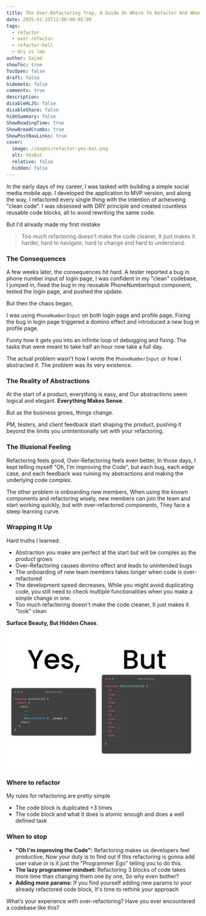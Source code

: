 ```yaml
---
title: The Over-Refactoring Trap, A Guide On Where To Refactor And When To Stop
date: 2025-01-25T12:00:00-05:00
tags:
  - refactor
  - over-refactor
  - refactor-hell
  - dry vs lob
author: Sajad
showToc: true
TocOpen: false
draft: false
hidemeta: false
comments: true
description:
disableHLJS: false
disableShare: false
hideSummary: false
ShowReadingTime: true
ShowBreadCrumbs: true
ShowPostNavLinks: true
cover:
  image: /images/refactor-yes-but.png
  alt: YesBut
  relative: false
  hidden: false
---
```


In the early days of my career, I was tasked with building a simple social media mobile app.
I developed the application to MVP version, and along the way, I refactored every single thing with the intention
of acheiveing "clean code".
I was obsessed with DRY principle and created countless reusable code blocks, all to avoid rewriting the same code.

But I'd already made my first mistake

> Too much refactoring doesn't make the code cleaner, It just makes it harder, hard to navigate, hard to change and hard to understand.

### The Consequences

A few weeks later, the consequences hit hard. A tester reported a bug in phone number input of login page,
I was confident in my "clean" codebase, I jumped in, fixed the bug in my reusable PhoneNumberInput component,
tested the login page, and pushed the update.

But then the chaos began,

I was using `PhoneNumberInput` on both login page and profile page,
Fixing the bug in login page triggered a domino effect and introduced a new bug in profile page.

Funny how it gets you into an infinite loop of debugging and fixing. The tasks that were meant to take half an hour now take a full day.

The actual problem wasn’t how I wrote the `PhoneNumberInput` or how I abstracted it. The problem was its very existence.

### The Reality of Abstractions

At the start of a product, everything is easy, and Our abstractions seem logical and elegant. **Everything Makes Sense**.

But as the business grows, things change.

PM, testers, and client feedback start shaping the product,
pushing it beyond the limits you unintentionally set with your refactoring.

### The Illusional Feeling

Refactoring feels good, Over-Refactoring feels even better,
In those days, I kept telling myself "Oh, I'm improving the Code",
but each bug, each edge case, and each feedback was ruining my abstractions
and making the underlying code complex.

The other problem is onboarding new members, When
using the known components and refactoring wisely, new members can join the team
and start working quickly, but with over-refactored components,
They face a steep learning curve.

### Wrapping It Up

Hard truths I learned:

- Abstraction you make are perfect at the start but will be complex as the product grows
- Over-Refactoring causes domino effect and leads to unintended bugs
- The onboarding of new team members takes longer when code is over-refactored
- The development speed decreases, While you might avoid duplicating code, you still
  need to check multiple functionalities when you make a simple change in one.
- Too much refactoring doesn't make the code cleaner, It just makes it "look" clean

**Surface Beauty, But Hidden Chaos**.

![YesBut](/images/refactor-yes-but.png)

### Where to refactor

My rules for refactoring are pretty simple

- The code block is duplicated +3 times
- The code block and what it does is atomic enough and does a well defined task

### When to stop

- **"Oh I'm improving the Code":** Refactoring makes us developers feel productive,
  Now your duty is to find out if this refactoring is gonna add user value or is it just the "Programmer Ego" telling you to do this.
- **The lazy programmer mindset:** Refactoring 3 blocks of code takes more time than changing them one by one, So why even bother?
- **Adding more params:** If you find yourself adding new params to your already refactored code block, It's time to rethink your approach

What’s your experience with over-refactoring? Have you ever encountered a codebase like this?
